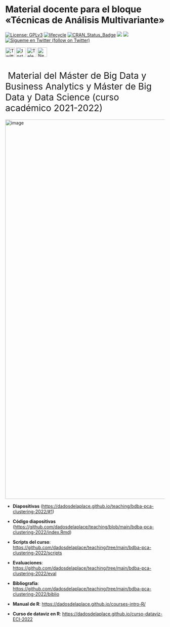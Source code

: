 Material docente para el bloque «Técnicas de Análisis Multivariante»
======

[![License:
GPLv3](https://img.shields.io/badge/license-GPLv3-blue.svg)](https://www.gnu.org/licenses/gpl-3.0)
[![lifecycle](https://img.shields.io/badge/lifecycle-stable-green.svg)](https://www.tidyverse.org/lifecycle/#stable)
[![CRAN\_Status\_Badge](http://www.r-pkg.org/badges/version/icon)](https://cran.r-project.org/package=icons)
<a href="https://github.com/dadosdelaplace/hilostwitter/graphs/contributors" alt="Contributors"> <img src="https://img.shields.io/github/contributors/dadosdelaplace/hilostwitter" /></a>
<a href="https://github.com/dadosdelaplace/hilostwitter/pulse" alt="Activity"> <img src="https://img.shields.io/github/commit-activity/m/dadosdelaplace/hilostwitter" /></a>
<a href="https://twitter.com/intent/follow?screen_name=dadosdelaplace"> <img src="https://img.shields.io/twitter/follow/dadosdelaplace?style=social&logo=twitter"
            alt="Sígueme en Twitter (follow on Twitter)"></a>

<div align="left">

<a href="https://twitter.com/dadosdelaplace"><img border="0" alt="Twitter" src="https://assets.dryicons.com/uploads/icon/svg/8385/c23f7ffc-ca8d-4246-8978-ce9f6d5bcc99.svg" width="30" height="30"></a>
  <a href="https://instagram.com/javieralvarezliebana"><img border="0" alt="Instagram" src="https://logodownload.org/wp-content/uploads/2017/04/instagram-logo-3.png" width="30" height="30"></a>
  <a href="https://t.me/dadosdelaplace"><img border="0" alt="Telegram" src="https://upload.wikimedia.org/wikipedia/commons/thumb/8/83/Telegram_2019_Logo.svg/1024px-Telegram_2019_Logo.svg.png" width="30" height="30"></a>
  <a href="https://cartasdelaplace.com"><img border="0" alt="Newsletter" src="https://assets.dryicons.com/uploads/icon/svg/8007/c804652c-fae4-43d7-b539-187d6a408254.svg" width="30" height="30"></a>     
  
<h1 style="font-weight:normal" align="left">
  &nbsp;Material del Máster de Big Data y Business Analytics y Máster de Big Data y Data Science  (curso académico 2021-2022)

</h1>

</div>
<div align="left">
            
<img width="1195" alt="image" src="https://user-images.githubusercontent.com/26646492/168315387-b7fc71d2-f6d8-47f7-a551-178d12588763.png">

            
* **Diapositivas** (https://dadosdelaplace.github.io/teaching/bdba-pca-clustering-2022/#1)
           
* **Código diapositivas** (https://github.com/dadosdelaplace/teaching/blob/main/bdba-pca-clustering-2022/index.Rmd)
                        
* **Scripts del curso**: https://github.com/dadosdelaplace/teaching/tree/main/bdba-pca-clustering-2022/scripts

* **Evaluaciones**: https://github.com/dadosdelaplace/teaching/tree/main/bdba-pca-clustering-2022/eval

* **Bibliografía**: https://github.com/dadosdelaplace/teaching/tree/main/bdba-pca-clustering-2022/biblio

* **Manual de R**: https://dadosdelaplace.github.io/courses-intro-R/

* **Curso de dataviz en R**: https://dadosdelaplace.github.io/curso-dataviz-ECI-2022
            

